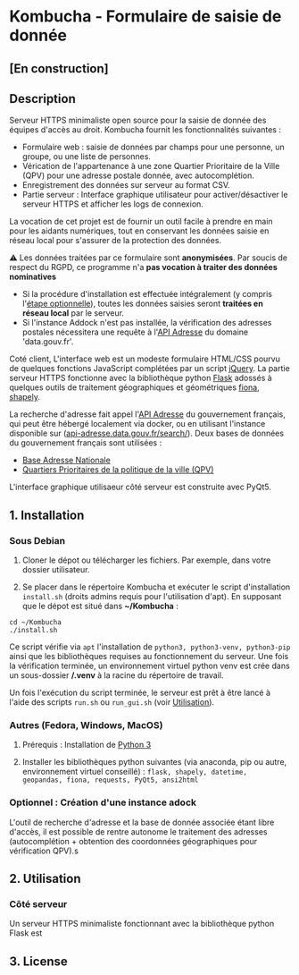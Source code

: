 # Kombucha - Formulaire de saisie de donnée

## [En construction]

## Description

Serveur HTTPS minimaliste open source pour la saisie de donnée des équipes d'accès au droit. Kombucha fournit les fonctionnalités suivantes :
- Formulaire web : saisie de données par champs pour une personne, un groupe, ou une liste de personnes.
- Vérication de l'appartenance à une zone Quartier Prioritaire de la Ville (QPV) pour une adresse postale donnée, avec autocomplétion.
- Enregistrement des données sur serveur au format CSV.
- Partie serveur : Interface graphique utilisateur pour activer/désactiver le serveur HTTPS et afficher les logs de connexion.

La vocation de cet projet est de fournir un outil facile à prendre en main pour les aidants numériques, tout en conservant les données saisie en réseau local pour s'assurer de la protection des données. 

⚠️ Les données traitées par ce formulaire sont **anonymisées**. Par soucis de respect du RGPD, ce programme n'a **pas vocation à traiter des données nominatives**

- Si la procédure d'installation est effectuée intégralement (y compris l'[étape optionnelle](#optionnel--création-dune-instance-adock)), toutes les données saisies seront **traitées en réseau local** par le serveur.
- Si l'instance Addock n'est pas installée, la vérification des adresses postales nécessitera une requête à l'[API Adresse](https://api-adresse.data.gouv.fr/search/) du domaine 'data.gouv.fr'. 

Coté client, L'interface web est un modeste formulaire HTML/CSS pourvu de quelques fonctions JavaScript complétées par un script [jQuery](https://jquery.com/license/). 
La partie serveur HTTPS fonctionne avec la bibliothèque python [Flask](https://flask.palletsprojects.com) adossés à quelques outils de traitement géographiques et géométriques [fiona](https://pypi.org/project/fiona/), [shapely](https://pypi.org/project/shapely/).

La recherche d'adresse fait appel l'[API Adresse](https://api-adresse.data.gouv.fr/search/) du gouvernement français, qui peut être hébergé localement via docker, ou en utilisant l'instance disponible sur ([api-adresse.data.gouv.fr/search/](https://api-adresse.data.gouv.fr/search/)). 
Deux bases de données du gouvernement français sont utilisées :
- [Base Adresse Nationale](https://adresse.data.gouv.fr/donnees-nationales)
- [Quartiers Prioritaires de la politique de la ville (QPV)](https://www.data.gouv.fr/fr/datasets/quartiers-prioritaires-de-la-politique-de-la-ville-qpv/)

 L'interface graphique utilisaeur côté serveur est construite avec PyQt5. 


## 1. Installation

### Sous Debian

1. Cloner le dépot ou télécharger les fichiers. Par exemple, dans votre dossier utilisateur.

2. Se placer dans le répertoire Kombucha et exécuter le script d'installation `install.sh` (droits admins requis pour l'utilisation d'apt). En supposant que le dépot est situé dans **~/Kombucha** : 
```
cd ~/Kombucha
./install.sh
```

Ce script vérifie via `apt` l'installation de `python3, python3-venv, python3-pip` ainsi que les bibliothèques requises au fonctionnement du serveur. Une fois la vérification terminée, un environnement virtuel python venv est crée dans un sous-dossier **/.venv** à la racine du répertoire de travail. 

Un fois l'exécution du script terminée, le serveur est prêt à être lancé à l'aide des scripts `run.sh` ou `run_gui.sh` (voir [Utilisation](#2-utilisation)).

### Autres (Fedora, Windows, MacOS)

1. Prérequis : Installation de [Python 3](https://www.python.org/downloads/)

2. Installer les bibliothèques python suivantes (via anaconda, pip ou autre, environnement virtuel conseillé) : `flask, shapely, datetime, geopandas, fiona, requests, PyQt5, ansi2html`


### Optionnel : Création d'une instance adock

L'outil de recherche d'adresse et la base de donnée associée étant libre d'accès, il est possible de rentre autonome le traitement des adresses (autocomplétion + obtention des coordonnées géographiques pour vérification QPV).s

## 2. Utilisation

### Côté serveur

Un serveur HTTPS minimaliste fonctionnant avec la bibliothèque python Flask est


## 3. License
